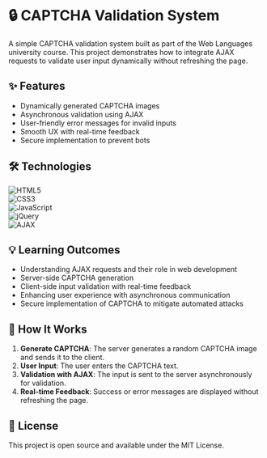 # 🔒 CAPTCHA Validation System  
A simple CAPTCHA validation system built as part of the Web Languages university course. This project demonstrates how to integrate AJAX requests to validate user input dynamically without refreshing the page.

## ✨ Features

- Dynamically generated CAPTCHA images
- Asynchronous validation using AJAX
- User-friendly error messages for invalid inputs
- Smooth UX with real-time feedback
- Secure implementation to prevent bots

## 🛠️ Technologies

![HTML5](https://img.shields.io/badge/HTML5-%23E34F26.svg?style=for-the-badge&logo=html5&logoColor=white)  
![CSS3](https://img.shields.io/badge/CSS3-%231572B6.svg?style=for-the-badge&logo=css3&logoColor=white)  
![JavaScript](https://img.shields.io/badge/JavaScript-%23F7DF1E.svg?style=for-the-badge&logo=javascript&logoColor=black)  
![jQuery](https://img.shields.io/badge/jQuery-%230769AD.svg?style=for-the-badge&logo=jquery&logoColor=white)  
![AJAX](https://img.shields.io/badge/AJAX-%23000000.svg?style=for-the-badge&logo=javascript&logoColor=white)  

## 💡 Learning Outcomes  

- Understanding AJAX requests and their role in web development  
- Server-side CAPTCHA generation  
- Client-side input validation with real-time feedback  
- Enhancing user experience with asynchronous communication  
- Secure implementation of CAPTCHA to mitigate automated attacks  

## 🚀 How It Works  

1. **Generate CAPTCHA**: The server generates a random CAPTCHA image and sends it to the client.  
2. **User Input**: The user enters the CAPTCHA text.  
3. **Validation with AJAX**: The input is sent to the server asynchronously for validation.  
4. **Real-time Feedback**: Success or error messages are displayed without refreshing the page.  

## 📝 License  
This project is open source and available under the MIT License.
